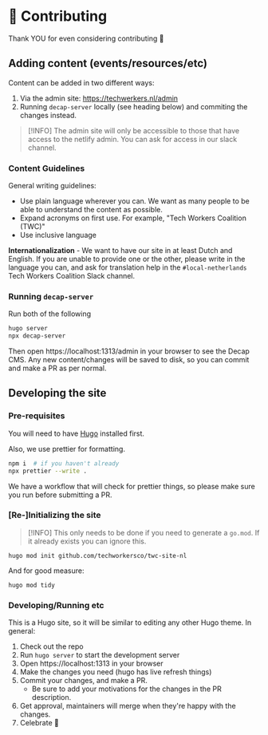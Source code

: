 # 🤝 Contributing

Thank YOU for even considering contributing 💖

## Adding content (events/resources/etc)

Content can be added in two different ways:

1. Via the admin site: https://techwerkers.nl/admin
1. Running `decap-server` locally (see heading below) and commiting the changes instead.

> [!INFO]
> The admin site will only be accessible to those that have access to the netlify admin. You can ask for access in our
> slack channel.

### Content Guidelines

General writing guidelines:

- Use plain language wherever you can. We want as many people to be able to
  understand the content as possible.
- Expand acronyms on first use. For example, "Tech Workers Coalition (TWC)"
- Use inclusive language

**Internationalization** - We want to have our site in at least Dutch and English. If you are unable to provide one or the
other, please write in the language you can, and ask for translation help in the `#local-netherlands` Tech Workers Coalition Slack channel.

### Running `decap-server`

Run both of the following

```sh
hugo server
npx decap-server
```

Then open https://localhost:1313/admin in your browser to see the Decap CMS. Any new content/changes will be saved to
disk, so you can commit and make a PR as per normal.

## Developing the site

### Pre-requisites

You will need to have [Hugo](https://gohugo.io/getting-started/installing/) installed first.

Also, we use prettier for formatting.

```sh
npm i  # if you haven't already
npx prettier --write .
```

We have a workflow that will check for prettier things, so please make sure you run before submitting a PR.

### [Re-]Initializing the site

> [!INFO]
> This only needs to be done if you need to generate a `go.mod`. If it already exists you can ignore this.

```shell
hugo mod init github.com/techworkersco/twc-site-nl
```

And for good measure:

```
hugo mod tidy
```

### Developing/Running etc

This is a Hugo site, so it will be similar to editing any other Hugo theme. In general:

1. Check out the repo
1. Run `hugo server` to start the development server
1. Open https://localhost:1313 in your browser
1. Make the changes you need (hugo has live refresh things)
1. Commit your changes, and make a PR.
   - Be sure to add your motivations for the changes in the PR description.
1. Get approval, maintainers will merge when they're happy with the changes.
1. Celebrate 🎉
